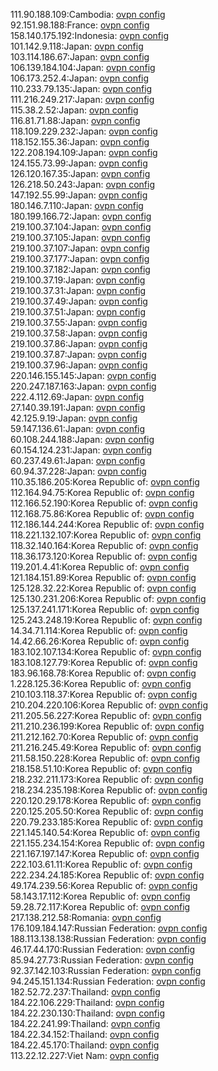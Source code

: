 111.90.188.109:Cambodia: [ovpn config](vpn/111_90_188_109.ovpn)  
92.151.98.188:France: [ovpn config](vpn/92_151_98_188.ovpn)  
158.140.175.192:Indonesia: [ovpn config](vpn/158_140_175_192.ovpn)  
101.142.9.118:Japan: [ovpn config](vpn/101_142_9_118.ovpn)  
103.114.186.67:Japan: [ovpn config](vpn/103_114_186_67.ovpn)  
106.139.184.104:Japan: [ovpn config](vpn/106_139_184_104.ovpn)  
106.173.252.4:Japan: [ovpn config](vpn/106_173_252_4.ovpn)  
110.233.79.135:Japan: [ovpn config](vpn/110_233_79_135.ovpn)  
111.216.249.217:Japan: [ovpn config](vpn/111_216_249_217.ovpn)  
115.38.2.52:Japan: [ovpn config](vpn/115_38_2_52.ovpn)  
116.81.71.88:Japan: [ovpn config](vpn/116_81_71_88.ovpn)  
118.109.229.232:Japan: [ovpn config](vpn/118_109_229_232.ovpn)  
118.152.155.36:Japan: [ovpn config](vpn/118_152_155_36.ovpn)  
122.208.194.109:Japan: [ovpn config](vpn/122_208_194_109.ovpn)  
124.155.73.99:Japan: [ovpn config](vpn/124_155_73_99.ovpn)  
126.120.167.35:Japan: [ovpn config](vpn/126_120_167_35.ovpn)  
126.218.50.243:Japan: [ovpn config](vpn/126_218_50_243.ovpn)  
147.192.55.99:Japan: [ovpn config](vpn/147_192_55_99.ovpn)  
180.146.7.110:Japan: [ovpn config](vpn/180_146_7_110.ovpn)  
180.199.166.72:Japan: [ovpn config](vpn/180_199_166_72.ovpn)  
219.100.37.104:Japan: [ovpn config](vpn/219_100_37_104.ovpn)  
219.100.37.105:Japan: [ovpn config](vpn/219_100_37_105.ovpn)  
219.100.37.107:Japan: [ovpn config](vpn/219_100_37_107.ovpn)  
219.100.37.177:Japan: [ovpn config](vpn/219_100_37_177.ovpn)  
219.100.37.182:Japan: [ovpn config](vpn/219_100_37_182.ovpn)  
219.100.37.19:Japan: [ovpn config](vpn/219_100_37_19.ovpn)  
219.100.37.31:Japan: [ovpn config](vpn/219_100_37_31.ovpn)  
219.100.37.49:Japan: [ovpn config](vpn/219_100_37_49.ovpn)  
219.100.37.51:Japan: [ovpn config](vpn/219_100_37_51.ovpn)  
219.100.37.55:Japan: [ovpn config](vpn/219_100_37_55.ovpn)  
219.100.37.58:Japan: [ovpn config](vpn/219_100_37_58.ovpn)  
219.100.37.86:Japan: [ovpn config](vpn/219_100_37_86.ovpn)  
219.100.37.87:Japan: [ovpn config](vpn/219_100_37_87.ovpn)  
219.100.37.96:Japan: [ovpn config](vpn/219_100_37_96.ovpn)  
220.146.155.145:Japan: [ovpn config](vpn/220_146_155_145.ovpn)  
220.247.187.163:Japan: [ovpn config](vpn/220_247_187_163.ovpn)  
222.4.112.69:Japan: [ovpn config](vpn/222_4_112_69.ovpn)  
27.140.39.191:Japan: [ovpn config](vpn/27_140_39_191.ovpn)  
42.125.9.19:Japan: [ovpn config](vpn/42_125_9_19.ovpn)  
59.147.136.61:Japan: [ovpn config](vpn/59_147_136_61.ovpn)  
60.108.244.188:Japan: [ovpn config](vpn/60_108_244_188.ovpn)  
60.154.124.231:Japan: [ovpn config](vpn/60_154_124_231.ovpn)  
60.237.49.61:Japan: [ovpn config](vpn/60_237_49_61.ovpn)  
60.94.37.228:Japan: [ovpn config](vpn/60_94_37_228.ovpn)  
110.35.186.205:Korea Republic of: [ovpn config](vpn/110_35_186_205.ovpn)  
112.164.94.75:Korea Republic of: [ovpn config](vpn/112_164_94_75.ovpn)  
112.166.52.190:Korea Republic of: [ovpn config](vpn/112_166_52_190.ovpn)  
112.168.75.86:Korea Republic of: [ovpn config](vpn/112_168_75_86.ovpn)  
112.186.144.244:Korea Republic of: [ovpn config](vpn/112_186_144_244.ovpn)  
118.221.132.107:Korea Republic of: [ovpn config](vpn/118_221_132_107.ovpn)  
118.32.140.164:Korea Republic of: [ovpn config](vpn/118_32_140_164.ovpn)  
118.36.173.120:Korea Republic of: [ovpn config](vpn/118_36_173_120.ovpn)  
119.201.4.41:Korea Republic of: [ovpn config](vpn/119_201_4_41.ovpn)  
121.184.151.89:Korea Republic of: [ovpn config](vpn/121_184_151_89.ovpn)  
125.128.32.22:Korea Republic of: [ovpn config](vpn/125_128_32_22.ovpn)  
125.130.231.206:Korea Republic of: [ovpn config](vpn/125_130_231_206.ovpn)  
125.137.241.171:Korea Republic of: [ovpn config](vpn/125_137_241_171.ovpn)  
125.243.248.19:Korea Republic of: [ovpn config](vpn/125_243_248_19.ovpn)  
14.34.71.114:Korea Republic of: [ovpn config](vpn/14_34_71_114.ovpn)  
14.42.66.26:Korea Republic of: [ovpn config](vpn/14_42_66_26.ovpn)  
183.102.107.134:Korea Republic of: [ovpn config](vpn/183_102_107_134.ovpn)  
183.108.127.79:Korea Republic of: [ovpn config](vpn/183_108_127_79.ovpn)  
183.96.168.78:Korea Republic of: [ovpn config](vpn/183_96_168_78.ovpn)  
1.228.125.36:Korea Republic of: [ovpn config](vpn/1_228_125_36.ovpn)  
210.103.118.37:Korea Republic of: [ovpn config](vpn/210_103_118_37.ovpn)  
210.204.220.106:Korea Republic of: [ovpn config](vpn/210_204_220_106.ovpn)  
211.205.56.227:Korea Republic of: [ovpn config](vpn/211_205_56_227.ovpn)  
211.210.236.199:Korea Republic of: [ovpn config](vpn/211_210_236_199.ovpn)  
211.212.162.70:Korea Republic of: [ovpn config](vpn/211_212_162_70.ovpn)  
211.216.245.49:Korea Republic of: [ovpn config](vpn/211_216_245_49.ovpn)  
211.58.150.228:Korea Republic of: [ovpn config](vpn/211_58_150_228.ovpn)  
218.158.51.10:Korea Republic of: [ovpn config](vpn/218_158_51_10.ovpn)  
218.232.211.173:Korea Republic of: [ovpn config](vpn/218_232_211_173.ovpn)  
218.234.235.198:Korea Republic of: [ovpn config](vpn/218_234_235_198.ovpn)  
220.120.29.178:Korea Republic of: [ovpn config](vpn/220_120_29_178.ovpn)  
220.125.205.50:Korea Republic of: [ovpn config](vpn/220_125_205_50.ovpn)  
220.79.233.185:Korea Republic of: [ovpn config](vpn/220_79_233_185.ovpn)  
221.145.140.54:Korea Republic of: [ovpn config](vpn/221_145_140_54.ovpn)  
221.155.234.154:Korea Republic of: [ovpn config](vpn/221_155_234_154.ovpn)  
221.167.197.147:Korea Republic of: [ovpn config](vpn/221_167_197_147.ovpn)  
222.103.61.11:Korea Republic of: [ovpn config](vpn/222_103_61_11.ovpn)  
222.234.24.185:Korea Republic of: [ovpn config](vpn/222_234_24_185.ovpn)  
49.174.239.56:Korea Republic of: [ovpn config](vpn/49_174_239_56.ovpn)  
58.143.17.112:Korea Republic of: [ovpn config](vpn/58_143_17_112.ovpn)  
59.28.72.117:Korea Republic of: [ovpn config](vpn/59_28_72_117.ovpn)  
217.138.212.58:Romania: [ovpn config](vpn/217_138_212_58.ovpn)  
176.109.184.147:Russian Federation: [ovpn config](vpn/176_109_184_147.ovpn)  
188.113.138.138:Russian Federation: [ovpn config](vpn/188_113_138_138.ovpn)  
46.17.44.170:Russian Federation: [ovpn config](vpn/46_17_44_170.ovpn)  
85.94.27.73:Russian Federation: [ovpn config](vpn/85_94_27_73.ovpn)  
92.37.142.103:Russian Federation: [ovpn config](vpn/92_37_142_103.ovpn)  
94.245.151.134:Russian Federation: [ovpn config](vpn/94_245_151_134.ovpn)  
182.52.72.237:Thailand: [ovpn config](vpn/182_52_72_237.ovpn)  
184.22.106.229:Thailand: [ovpn config](vpn/184_22_106_229.ovpn)  
184.22.230.130:Thailand: [ovpn config](vpn/184_22_230_130.ovpn)  
184.22.241.99:Thailand: [ovpn config](vpn/184_22_241_99.ovpn)  
184.22.34.152:Thailand: [ovpn config](vpn/184_22_34_152.ovpn)  
184.22.45.170:Thailand: [ovpn config](vpn/184_22_45_170.ovpn)  
113.22.12.227:Viet Nam: [ovpn config](vpn/113_22_12_227.ovpn)  

